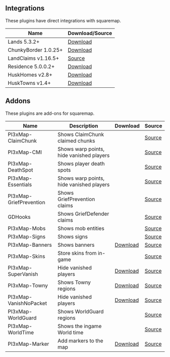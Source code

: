 ## Integrations

These plugins have direct integrations with squaremap.

| Name                 | Download/Source                                                    |
| -------------------- | ------------------------------------------------------------------ |
| Lands 5.3.2+         | [Download](https://www.spigotmc.org/resources/lands.53313/)        |
| ChunkyBorder 1.0.25+ | [Download](https://www.spigotmc.org/resources/chunkyborder.84278/) |
| LandClaims v1.16.5+  | [Source](https://github.com/pl3xgaming/LandClaims/)                |
| Residence 5.0.0.2+   | [Download](https://www.spigotmc.org/resources/residence.11480/)    |
| HuskHomes v2.8+      | [Download](https://www.spigotmc.org/resources/huskhomes.83767/)    |
| HuskTowns v1.4+      | [Download](https://www.spigotmc.org/resources/husktowns.92672/)    |

## Addons

These plugins are add-ons for squaremap.

| Name                    | Description                              | Download                                                                 | Source                                                          |
| ----------------------- | ---------------------------------------- | ------------------------------------------------------------------------ | --------------------------------------------------------------- |
| Pl3xMap-ClaimChunk      | Shows ClaimChunk claimed chunks          |  | [Source](https://github.com/pl3xgaming/Pl3xMap-ClaimChunk)      |
| Pl3xMap-CMI             | Shows warp points, hide vanished players |  | [Source](https://github.com/DoctaEnkoda/Pl3xMap-CMI)            |
| Pl3xMap-DeathSpot       | Shows player death spots                 |  | [Source](https://github.com/pl3xgaming/Pl3xMap-DeathSpot)       |
| Pl3xMap-Essentials      | Shows warp points, hide vanished players |  | [Source](https://github.com/pl3xgaming/Pl3xMap-Essentials)      |
| Pl3xMap-GriefPrevention | Shows GriefPrevention claims             |  | [Source](https://github.com/pl3xgaming/Pl3xMap-GriefPrevention) |
| GDHooks                 | Shows GriefDefender claims               |  | [Source](https://github.com/bloodmc/GDHooks)                    |
| Pl3xMap-Mobs            | Shows mob entities                       |  | [Source](https://github.com/pl3xgaming/Pl3xMap-Mobs)            |
| Pl3xMap-Signs           | Shows signs                              |  | [Source](https://github.com/pl3xgaming/Pl3xMap-Signs)           |
| Pl3xMap-Banners         | Shows banners                            | [Download](https://github.com/granny/Pl3xMap-Banners/releases/latest)    | [Source](https://github.com/granny/Pl3xMap-Banners)             |
| Pl3xMap-Skins           | Store skins from in-game                 |  | [Source](https://github.com/pl3xgaming/Pl3xMap-Skins)           |
| Pl3xMap-SuperVanish     | Hide vanished players                    | [Download](https://ci.notom3ga.me/job/Pl3xMap-SuperVanish)               | [Source](https://github.com/notOM3GA/Pl3xMap-SuperVanish)       |
| Pl3xMap-Towny           | Shows Towny regions                      | [Download](https://github.com/silverwolfg11/Pl3xMap-Towny/releases)      | [Source](https://github.com/silverwolfg11/Pl3xMap-Towny)        |
| Pl3xMap-VanishNoPacket  | Hide vanished players                    | [Download](https://github.com/AAigars/Pl3xMap-VanishNoPacket/releases)   | [Source](https://github.com/AAigars/Pl3xMap-VanishNoPacket)     |
| Pl3xMap-WorldGuard      | Shows WorldGuard regions                 |  | [Source](https://github.com/pl3xgaming/Pl3xMap-WorldGuard)      |
| Pl3xMap-WorldTime       | Shows the ingame World time              |  | [Source](https://github.com/gbl/PL3xMapTime)                    |
| Pl3xMap-Marker          | Add markers to the map                   | [Download](https://www.spigotmc.org/resources/pl3xmap-marker.97262/)   | [Source](https://github.com/SentixDev/Pl3xMap-Marker)
